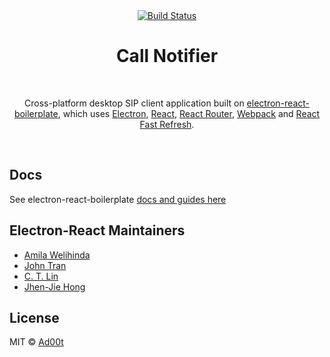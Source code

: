 <div align="center">
  <a href="https://travis-ci.com/Ad00t/CallNotifier.svg?branch=master">
    <img alt="Build Status" src="https://travis-ci.com/Ad00t/CallNotifier">
  </a>

  <br>

  <h1>Call Notifier</h1>

  <br>

  <p>
    Cross-platform desktop SIP client application built on <a href="https://github.com/electron-react-boilerplate/electron-react-boilerplate">electron-react-boilerplate</a>, which uses <a href="https://electron.atom.io/">Electron</a>, <a href="https://facebook.github.io/react/">React</a>, <a href="https://github.com/reactjs/react-router">React Router</a>, <a href="https://webpack.js.org/">Webpack</a> and <a href="https://www.npmjs.com/package/react-refresh">React Fast Refresh</a>.
  </p>
</div>

<br>

## Docs

See electron-react-boilerplate [docs and guides here](https://electron-react-boilerplate.js.org/docs/installation)

## Electron-React Maintainers

- [Amila Welihinda](https://github.com/amilajack)
- [John Tran](https://github.com/jooohhn)
- [C. T. Lin](https://github.com/chentsulin)
- [Jhen-Jie Hong](https://github.com/jhen0409)

## License

MIT © [Ad00t](https://github.com/Ad00t)
